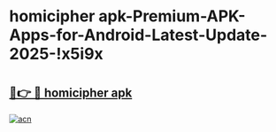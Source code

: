 # homicipher apk-Premium-APK-Apps-for-Android-Latest-Update-2025-!x5i9x

# <h2><a href="https://googleone.com">🔗👉 🔴 homicipher apk</a></h2>

[![acn](https://github.com/user-attachments/assets/0f9c940e-d8b0-45ae-aac7-cd30a18b3e1c)](https://googleone.com)

